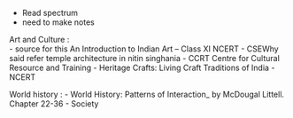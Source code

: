 
- Read spectrum 
- need to make notes

Art and Culture :  
	- source for this An Introduction to Indian Art – Class XI NCERT
	- CSEWhy said refer temple architecture in nitin singhania
	- CCRT Centre for Cultural Resource and Training
	- Heritage Crafts: Living Craft Traditions of India -NCERT

World history  :
	- World History: Patterns of Interaction_ by McDougal Littell. Chapter 22-36
	- 
Society 